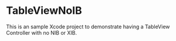 TableViewNoIB
=============

This is an sample Xcode project to demonstrate having a TableView Controller with no NIB or XIB.
